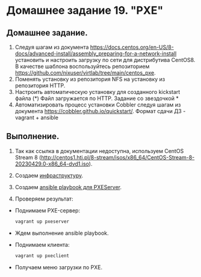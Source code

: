 # Домашнее задание 19. "PXE"

## Домашнее задание.

1. Следуя шагам из документа https://docs.centos.org/en-US/8-docs/advanced-install/assembly_preparing-for-a-network-install установить и настроить загрузку по сети для дистрибутива CentOS8.
В качестве шаблона воспользуйтесь репозиторием https://github.com/nixuser/virtlab/tree/main/centos_pxe.
2. Поменять установку из репозитория NFS на установку из репозитория HTTP.
3. Настроить автоматическую установку для созданного kickstart файла (*) Файл загружается по HTTP.
Задание со звездочкой *
4. Автоматизировать процесс установки Cobbler cледуя шагам из документа https://cobbler.github.io/quickstart/.
Формат сдачи ДЗ - vagrant + ansible



## Выполнение.

1. Так как ссылка в документации недоступна, используем CentOS Stream 8 (http://centos1.hti.pl/8-stream/isos/x86_64/CentOS-Stream-8-20230429.0-x86_64-dvd1.iso).

2. Создаем [инфраструктуру](Vagrantfile).

3. Создаем [ansible playbook для PXEServer](ansible/provision.yml).

4. Проверяем результат:

- Поднимаем PXE-сервер:   
    ```sh
    vagrant up pxeserver
    ``` 

- Ждем выполнение ansible playbook.

- Поднимаем клиента:
    ```sh
    vagrant up pxeclient
    ``` 
 - Получаем меню загрузки по PXE.
